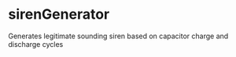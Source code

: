 # sirenGenerator
Generates legitimate sounding siren based on capacitor charge and discharge cycles
